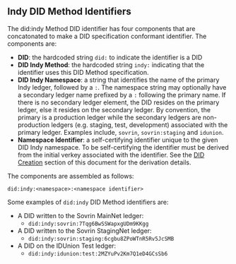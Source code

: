 ## Indy DID Method Identifiers

The did:indy Method DID identifier has four components that are concatonated to make a DID specification conformant identifier. The components are:

- **DID**: the hardcoded string `did:` to indicate the identifier is a DID
- **DID Indy Method**: the hardcoded string `indy:` indicating that the identifier uses this DID Method specification.
- **DID Indy Namespace**: a string that identifies the name of the primary Indy ledger, followed by a `:`. The namespace string may optionally have a secondary ledger name prefixed by a `:` following the primary name. If there is no secondary ledger element, the DID resides on the primary ledger, else it resides on the secondary ledger. By convention, the primary is a production ledger while the secondary ledgers are non-production ledgers (e.g. staging, test, development) associated with the primary ledger. Examples include, `sovrin`, `sovrin:staging` and `idunion`.
- **Namespace Identifier**: a self-certifying identifier unique to the given DID Indy namespace. To be 
  self-certifying the identifier must be derived from the initial verkey associated with the identifier. See the 
  [DID Creation](10_did_operations.md#Creation) section of this document for the derivation details.

The components are assembled as follows:

`did:indy:<namespace>:<namespace identifier>`

Some examples of `did:indy` DID Method identifiers are:

* A DID written to the Sovrin MainNet ledger:
    * `did:indy:sovrin:7Tqg6BwSSWapxgUDm9KKgg`
* A DID written to the Sovrin StagingNet ledger:
    * `did:indy:sovrin:staging:6cgbu8ZPoWTnR5Rv5JcSMB`
* A DID on the IDUnion Test ledger:
    * `did:indy:idunion:test:2MZYuPv2Km7Q1eD4GCsSb6`